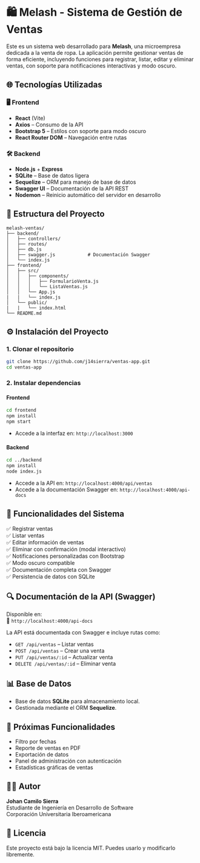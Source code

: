 
# 🛍️ Melash - Sistema de Gestión de Ventas

Este es un sistema web desarrollado para **Melash**, una microempresa dedicada a la venta de ropa. La aplicación permite gestionar ventas de forma eficiente, incluyendo funciones para registrar, listar, editar y eliminar ventas, con soporte para notificaciones interactivas y modo oscuro. 

## 🌐 Tecnologías Utilizadas

### 🖥️ Frontend
- **React** (Vite)
- **Axios** – Consumo de la API
- **Bootstrap 5** – Estilos con soporte para modo oscuro
- **React Router DOM** – Navegación entre rutas

### 🛠️ Backend
- **Node.js** + **Express**
- **SQLite** – Base de datos ligera
- **Sequelize** – ORM para manejo de base de datos
- **Swagger UI** – Documentación de la API REST
- **Nodemon** – Reinicio automático del servidor en desarrollo

## 📁 Estructura del Proyecto

```
melash-ventas/
├── backend/
│   ├── controllers/
│   ├── routes/
│   ├── db.js
│   ├── swagger.js            # Documentación Swagger
│   └── index.js
├── frontend/
│   ├── src/
│   │   ├── components/
│   │   │   ├── FormularioVenta.js
│   │   │   └── ListaVentas.js
│   │   └── App.js
|   |   └── index.js
│   └── public/
|   |   └── index.html
└── README.md
```

## ⚙️ Instalación del Proyecto

### 1. Clonar el repositorio

```bash
git clone https://github.com/j14sierra/ventas-app.git
cd ventas-app
```

### 2. Instalar dependencias

#### Frontend

```bash
cd frontend
npm install
npm start
```
- Accede a la interfaz en: `http://localhost:3000`

#### Backend

```bash
cd ../backend
npm install
node index.js
```

- Accede a la API en: `http://localhost:4000/api/ventas`
- Accede a la documentación Swagger en: `http://localhost:4000/api-docs`



## 🧩 Funcionalidades del Sistema

✅ Registrar ventas  
✅ Listar ventas  
✅ Editar información de ventas  
✅ Eliminar con confirmación (modal interactivo)  
✅ Notificaciones personalizadas con Bootstrap  
✅ Modo oscuro compatible  
✅ Documentación completa con Swagger  
✅ Persistencia de datos con SQLite

## 🔍 Documentación de la API (Swagger)

Disponible en:  
🔗 `http://localhost:4000/api-docs`

La API está documentada con Swagger e incluye rutas como:

- `GET /api/ventas` – Listar ventas
- `POST /api/ventas` – Crear una venta
- `PUT /api/ventas/:id` – Actualizar venta
- `DELETE /api/ventas/:id` – Eliminar venta

## 📊 Base de Datos

- Base de datos **SQLite** para almacenamiento local.
- Gestionada mediante el ORM **Sequelize**.

## 🚧 Próximas Funcionalidades

- Filtro por fechas
- Reporte de ventas en PDF
- Exportación de datos
- Panel de administración con autenticación
- Estadísticas gráficas de ventas

## 👨‍💻 Autor

**Johan Camilo Sierra**  
Estudiante de Ingeniería en Desarrollo de Software  
Corporación Universitaria Iberoamericana

## 📄 Licencia

Este proyecto está bajo la licencia MIT. Puedes usarlo y modificarlo libremente.
